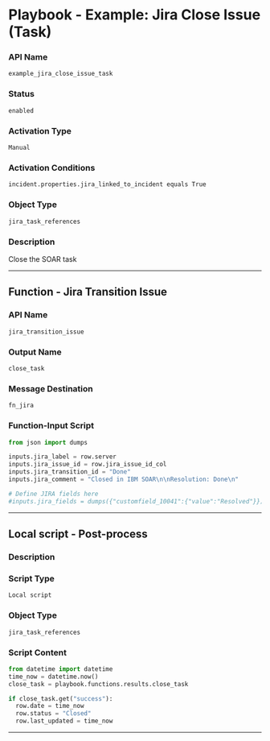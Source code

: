 <!--
    DO NOT MANUALLY EDIT THIS FILE
    THIS FILE IS AUTOMATICALLY GENERATED WITH resilient-sdk codegen
    Generated with resilient-sdk v50.1.262
-->

# Playbook - Example: Jira Close Issue (Task)

### API Name
`example_jira_close_issue_task`

### Status
`enabled`

### Activation Type
`Manual`

### Activation Conditions
`incident.properties.jira_linked_to_incident equals True`

### Object Type
`jira_task_references`

### Description
Close the SOAR task


---
## Function - Jira Transition Issue

### API Name
`jira_transition_issue`

### Output Name
`close_task`

### Message Destination
`fn_jira`

### Function-Input Script
```python
from json import dumps

inputs.jira_label = row.server
inputs.jira_issue_id = row.jira_issue_id_col
inputs.jira_transition_id = "Done"
inputs.jira_comment = "Closed in IBM SOAR\n\nResolution: Done\n"

# Define JIRA fields here
#inputs.jira_fields = dumps({"customfield_10041":{"value":"Resolved"}})
```

---

## Local script - Post-process

### Description


### Script Type
`Local script`

### Object Type
`jira_task_references`

### Script Content
```python
from datetime import datetime
time_now = datetime.now()
close_task = playbook.functions.results.close_task

if close_task.get("success"):
  row.date = time_now
  row.status = "Closed"
  row.last_updated = time_now
```

---

